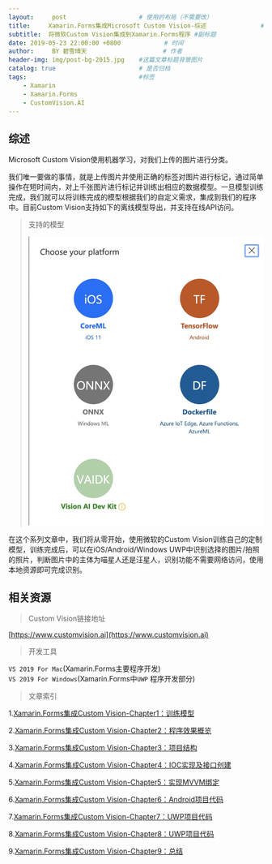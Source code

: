 ```yaml
---
layout:     post                    # 使用的布局（不需要改）
title:     Xamarin.Forms集成Microsoft Custom Vision-综述               # 标题 
subtitle:  将微软Custom Vision集成到Xamarin.Forms程序 #副标题
date: 2019-05-23 22:00:00 +0800            # 时间
author:     BY 碧雪晴天                     # 作者
header-img: img/post-bg-2015.jpg    #这篇文章标题背景图片
catalog: true                       # 是否归档
tags:                               #标签
    - Xamarin
    - Xamarin.Forms
    - CustomVision.AI
---
```


## 综述

Microsoft Custom Vision使用机器学习，对我们上传的图片进行分类。

我们唯一要做的事情，就是上传图片并使用正确的标签对图片进行标记，通过简单操作在短时间内，对上千张图片进行标记并训练出相应的数据模型。一旦模型训练完成，我们就可以将训练完成的模型根据我们的自定义需求，集成到我们的程序中。目前Custom Vision支持如下的离线模型导出，并支持在线API访问。

>支持的模型
>
>![](https://raw.githubusercontent.com/zy55769068/BlogImage/master/20190523213238.jpg)

在这个系列文章中，我们将从零开始，使用微软的Custom Vision训练自己的定制模型，训练完成后，可以在iOS/Android/Windows UWP中识别选择的图片/拍照的照片，判断图片中的主体为喵星人还是汪星人，识别功能不需要网络访问，使用本地资源即可完成识别。

## 相关资源

>Custom Vision链接地址

[https://www.customvision.ai](https://www.customvision.ai)

>开发工具

`VS 2019 For Mac`(Xamarin.Forms主要程序开发)  
`VS 2019 For Windows`(Xamarin.Forms中`UWP` 程序开发部分)

>文章索引

1.[Xamarin.Forms集成Custom Vision-Chapter1：训练模型](https://zy55769068.top/2019/05/23/Xamarin.Forms-With-customvision-chapter-1/)

2.[Xamarin.Forms集成Custom Vision-Chapter2：程序效果概览](https://zy55769068.top/2019/05/24/Xamarin.Forms-customvision-chapter-2/)

3.[Xamarin.Forms集成Custom Vision-Chapter3：项目结构](https://zy55769068.top/2019/05/25/Xamarin.Forms-customvision-chapter-3/)

4.[Xamarin.Forms集成Custom Vision-Chapter4：IOC实现及接口创建](https://zy55769068.top/2019/05/26/Xamarin.Forms-customvision-chapter-4/)

5.[Xamarin.Forms集成Custom Vision-Chapter5：实现MVVM绑定](https://zy55769068.top/2019/05/26/Xamarin.Forms-customvision-chapter-5/)

6.[Xamarin.Forms集成Custom Vision-Chapter6：Android项目代码](https://zy55769068.top/2019/05/27/Xamarin.Forms-customvision-chapter-6/)

7.[Xamarin.Forms集成Custom Vision-Chapter7：UWP项目代码](https://zy55769068.top/2019/05/27/Xamarin.Forms-customvision-chapter-7/)

8.[Xamarin.Forms集成Custom Vision-Chapter8：UWP项目代码](https://zy55769068.top/2019/05/27/Xamarin.Forms-customvision-chapter-8/)

9.[Xamarin.Forms集成Custom Vision-Chapter9：总结](https://zy55769068.top/2019/05/27/Xamarin.Forms-customvision-chapter-9/)